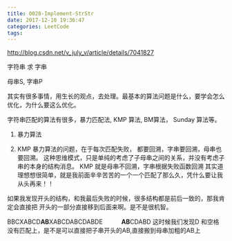 ```yaml
---
title: 0028-Implement-StrStr
date: 2017-12-10 19:36:47
categories: LeetCode
tags:
---
```


http://blog.csdn.net/v_july_v/article/details/7041827


字符串 求 字串

母串S, 字串P

其实有很多事情，用生长的观点，去处理。最基本的算法问题是什么，要学会怎么优化，为什么要这么优化。

字符串匹配的算法有很多，暴力匹配法, KMP 算法, BM算法， Sunday 算法等。


1. 暴力算法

2. KMP
暴力算法的问题，在于每次匹配失败， 都要回溯，字串要回溯，母串也要回溯。
这种思维模式，只是单纯的考虑了子母串之间的关系，并没有考虑子串的本身的结构消息。
KMP 就是母串不回溯，字串根据失败函数回溯
其实道理想想很简单，就是我前面辛辛苦苦的一个一个匹配了那么久，凭什么要让我从头再来！！

如果我发现开头的结构，和我最后失败的时候，很多结构都是前后一致的，那我肯定会直接把 开头的一部分直接移到后面来啊。是不是很机智。

BBCXABCD**AB**XABCDABCDABDE
&nbsp;&nbsp;&nbsp;&nbsp;&nbsp;&nbsp;&nbsp;&nbsp;&nbsp;&nbsp;**AB**CDABD
这时候我们发现D 和空格 没有匹配上，是不是可以直接把子串开头的AB,直接搬到母串加粗的AB上



